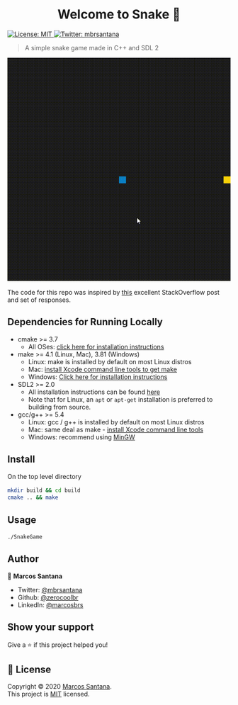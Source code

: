 <h1 align="center">Welcome to Snake 👋</h1>
<p>
  <a href="LICENSE" target="_blank">
    <img alt="License: MIT" src="https://img.shields.io/badge/License-MIT-yellow.svg" />
  </a>
  <a href="https://twitter.com/mbrsantana" target="_blank">
    <img alt="Twitter: mbrsantana" src="https://img.shields.io/twitter/follow/mbrsantana.svg?style=social" />
  </a>
</p>

> A simple snake game made in C++ and SDL 2

![](.github/game.gif)

The code for this repo was inspired by [this](https://codereview.stackexchange.com/questions/212296/snake-game-in-c-with-sdl) excellent StackOverflow post and set of responses.

## Dependencies for Running Locally
* cmake >= 3.7
  * All OSes: [click here for installation instructions](https://cmake.org/install/)
* make >= 4.1 (Linux, Mac), 3.81 (Windows)
  * Linux: make is installed by default on most Linux distros
  * Mac: [install Xcode command line tools to get make](https://developer.apple.com/xcode/features/)
  * Windows: [Click here for installation instructions](http://gnuwin32.sourceforge.net/packages/make.htm)
* SDL2 >= 2.0
  * All installation instructions can be found [here](https://wiki.libsdl.org/Installation)
  * Note that for Linux, an `apt` or `apt-get` installation is preferred to building from source.
* gcc/g++ >= 5.4
  * Linux: gcc / g++ is installed by default on most Linux distros
  * Mac: same deal as make - [install Xcode command line tools](https://developer.apple.com/xcode/features/)
  * Windows: recommend using [MinGW](http://www.mingw.org/)

## Install
On the top level directory
```sh
mkdir build && cd build
cmake .. && make
```

## Usage

```sh
./SnakeGame
```

## Author

👤 **Marcos Santana**

* Twitter: [@mbrsantana](https://twitter.com/mbrsantana)
* Github: [@zerocoolbr](https://github.com/zerocoolbr)
* LinkedIn: [@marcosbrs](https://linkedin.com/in/marcosbrs)

## Show your support

Give a ⭐️ if this project helped you!

## 📝 License

Copyright © 2020 [Marcos Santana](https://github.com/zerocoolbr).<br />
This project is [MIT](LICENSE) licensed.